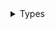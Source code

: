 <details>
<summary>Types</summary>

  - [SmartCallingCallDirectoryHandler](/SmartCallingCallDirectoryHandler)
  - [SmartCallingManager](/SmartCallingManager)
  - [SmartCallingManager.Error](/SmartCallingManager.Error)

</details>
